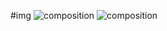 #img
![composition](https://github.com/Oscar-Young/DT-alpine/blob/master/doc/picture/1603965913790.jpg)
![composition](https://github.com/Oscar-Young/DT-alpine/blob/master/doc/picture/1603965913790.jpg)